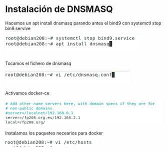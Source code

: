 # Instalación de DNSMASQ

Hacemos un apt install dnsmasq parando antes el bind9 con systemctl stop bin9.servive

![imagen1](/images/imagen1.png)

Tocamos el fichero de dnsmasq

![imagen2](/images/imagen2.png)

Activamos docker-ce

![imagen3](/images/imagen3.png)

Instalamos los paquetes necearios para docker

![imagen4](/images/imagen4.png)


